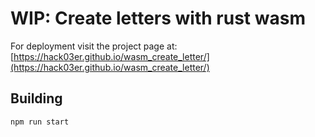 # WIP: Create letters with rust wasm

For deployment visit the project page at: [https://hack03er.github.io/wasm_create_letter/](https://hack03er.github.io/wasm_create_letter/)

## Building
`npm run start`